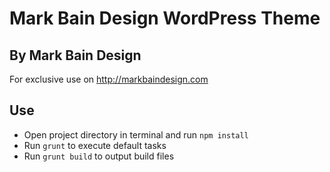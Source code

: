 Mark Bain Design WordPress Theme
===


By Mark Bain Design
---

For exclusive use on http://markbaindesign.com

Use
---
* Open project directory in terminal and run `npm install`
* Run `grunt` to execute default tasks
* Run `grunt build` to output build files
